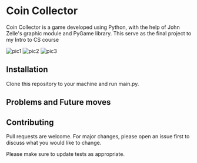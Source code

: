 # Coin Collector

Coin Collector is a game developed using Python, with the help of John Zelle's graphic module and PyGame library. This serve as the final project to my Intro to CS course

![pic1](src/img/screenshot%(2).png)
![pic2](src/img/screenshot%(3).png)
![pic3](src/img/screenshot%(1).png)

## Installation

Clone this repository to your machine and run main.py.


## Problems and Future moves


## Contributing
Pull requests are welcome. For major changes, please open an issue first to discuss what you would like to change.

Please make sure to update tests as appropriate.

